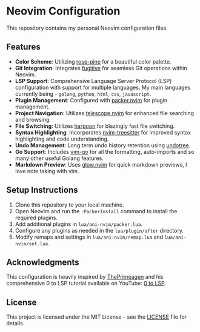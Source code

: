 # Neovim Configuration

This repository contains my personal Neovim configuration files.

## Features

- **Color Scheme**: Utilizing [rose-pine](https://github.com/rose-pine/neovim) for a beautiful color palette.
- **Git Integration**: Integrates [fugitive](https://github.com/tpope/vim-fugitive) for seamless Git operations within Neovim.
- **LSP Support**: Comprehensive Language Server Protocol (LSP) configuration with support for multiple languages. My main languages currently being - `golang`, `python`, `html`, `css`, `javascript`.
- **Plugin Management**: Configured with [packer.nvim](https://github.com/wbthomason/packer.nvim) for plugin management.
- **Project Navigation**: Utilizes [telescope.nvim](https://github.com/nvim-telescope/telescope.nvim) for enhanced file searching and browsing.
- **File Switching**: Utilizes [harpoon](https://github.com/ThePrimeagen/harpoon) for blazingly fast file switching.
- **Syntax Highlighting**: Incorporates [nvim-treesitter](https://github.com/nvim-treesitter/nvim-treesitter) for improved syntax highlighting and code understanding.
- **Undo Management**: Long term undo history retention using [undotree](https://github.com/mbbill/undotree).
- **Go Support**: Includes [vim-go](https://github.com/fatih/vim-go) for all the formatting, auto-imports and so many other useful Golang features.
- **Markdown Preview**: Uses [glow.nvim](https://github.com/ellisonleao/glow.nvim) for quick markdown previews, I love note taking with vim.

## Setup Instructions

1. Clone this repository to your local machine.
2. Open Neovim and run the `:PackerInstall` command to install the required plugins.
3. Add additional plugins in `lua/ani-nvim/packer.lua`.
4. Configure any plugins as needed in the `lua/plugin/after` directory.
5. Modify remaps and settings in `lua/ani-nvim/remap.lua` and `lua/ani-nvim/set.lua`.

## Acknowledgments

This configuration is heavily inspired by [ThePrimeagen](https://github.com/ThePrimeagen) and his comprehensive 0 to LSP tutorial available on YouTube: [0 to LSP](https://youtu.be/w7i4amO_zaE?si=lDCMgt7XvF45A2hs).

## License

This project is licensed under the MIT License - see the [LICENSE](LICENSE) file for details.

